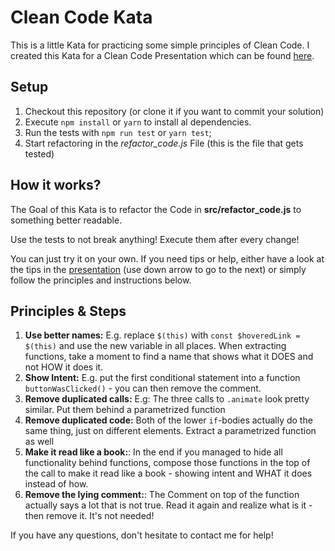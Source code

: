 # Clean Code Kata
This is a little Kata for practicing some simple principles of Clean Code.
I created this Kata for a Clean Code Presentation which can be found [here](https://slides.com/dave_losert/clean-code).

## Setup
1. Checkout this repository (or clone it if you want to commit your solution)
2. Execute `npm install` or `yarn` to install al dependencies.
3. Run the tests with `npm run test` or `yarn test`;
4. Start refactoring in the _refactor_code.js_ File (this is the file that gets tested)

## How it works?
The Goal of this Kata is to refactor the Code in **src/refactor_code.js** to something better readable.

Use the tests to not break anything! Execute them after every change!

You can just try it on your own. If you need tips or help, either have a look at the tips in the [presentation](http://slides.com/dave_losert/clean-code#/4/2) (use down arrow to go to the next) or simply follow the principles and instructions below.

## Principles & Steps
1. **Use better names:** E.g. replace `$(this)` with `const $hoveredLink = $(this)` and use the new variable in all places. When extracting functions, take a moment to find a name that shows what it DOES and not HOW it does it.
2. **Show Intent:** E.g. put the first conditional statement into a function `buttonWasClicked()` - you can then remove the comment.
3. **Remove duplicated calls:** E.g: The three calls to `.animate` look pretty similar. Put them behind a parametrized function
4. **Remove duplicated code:** Both of the lower `if`-bodies actually do the same thing, just on different elements. Extract a parametrized function as well
5. **Make it read like a book:**: In the end if you managed to hide all functionality behind functions, compose those functions in the top of the call to make it read like a book - showing intent and WHAT it does instead of how.
6. **Remove the lying comment:**: The Comment on top of the function actually says a lot that is not true. Read it again and realize what is it - then remove it. It's not needed!

If you have any questions, don't hesitate to contact me for help!


